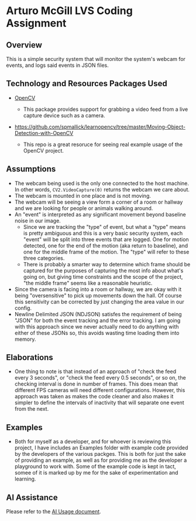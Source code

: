 Arturo McGill LVS Coding Assignment
===================================

Overview
--------
This is a simple security system that will monitor the system's webcam for events, and logs said events in JSON files.

Technology and Resources Packages Used
------------------------
* [OpenCV](https://pypi.org/project/opencv-python/)
    * This package provides support for grabbing a video feed from a live capture device such as a camera.

* https://github.com/spmallick/learnopencv/tree/master/Moving-Object-Detection-with-OpenCV
  * This repo is a great resoruce for seeing real example usage of the OpenCV project.  

Assumptions
-----------
* The webcam being used is the only one connected to the host machine. In other words, `CV2.VideoCapture(0)` returns the webcam we care about.
* The webcam is mounted in one place and is not moving.
* The webcam will be seeing a view form a corner of a room or hallway and we are looking for people or animals walking around.
* An "event" is interpreted as any significant movement beyond baseline noise in our image. 
  * Since we are tracking the "type" of event, but what a "type" means is pretty ambiguous and this is a very basic security system, each "event" will be split into three events that are logged. One for motion detected, one for the end of the motion (aka return to baseline), and one for the middle frame of the motion. The "type" will refer to these three categories.
  * There is probably a smarter way to determine which frame should be captured for the purposes of capturing the most info about what's going on, but giving time constraints and the scope of the project, "the middle frame" seems like a reasonable heuristic. 
* Since the camera is facing into a room or hallway, we are okay with it being "oversensitive" to pick up movements down the hall. Of course this sensitivity can be corrected by just changing the area value in our config.
* Newline Delimited JSON (NDJSON) satisfes the requirement of being "JSON" for both the event tracking and the error tracking. I am going with this approach since we never actually need to do anything with either of these JSONs so, this avoids wasting time loading them into memory. 

Elaborations
------------
* One thing to note is that instead of an approach of "check the feed every 3 seconds", or "check the feed every 0.5 seconds", or so on, the checking interval is done in number of frames. This does mean that different FPS cameras will need different configurations. However, this approach was taken as makes the code cleaner and also makes it simpler to define the intervals of inactivity that will separate one event from the next.

Examples
--------
* Both for myself as a developer, and for whoever is reviewing this project, I have includes an Examples folder with example code provided by the developers of the various packges. This is both for just the sake of providing an example, as well as for providing me as the developer a playground to work with. Some of the example code is kept in tact, somee of it is marked up by me for the sake of experimentation and learning.

AI Assistance
-------------
Please refer to the [AI Usage document](AI_Usage.md).